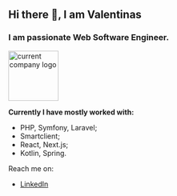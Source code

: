 ## Hi there 👋, I am Valentinas

### I am passionate Web Software Engineer.

<img src="https://a.kasteckis.lt/file/company.png" width="100" height="100" alt="current company logo">

**Currently I have mostly worked with:**
* PHP, Symfony, Laravel;
* Smartclient;
* React, Next.js;
* Kotlin, Spring.

Reach me on:
* [LinkedIn](https://www.linkedin.com/in/kasteckis/) 
